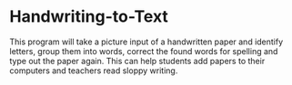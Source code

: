 # Handwriting-to-Text
This program will take a picture input of a handwritten paper and identify letters, group them into words, correct the found words for spelling and type out the paper again. This can help students add papers to their computers and teachers read sloppy writing.
